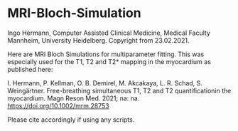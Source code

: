 # MRI-Bloch-Simulation
Ingo Hermann, Computer Assisted Clinical Medicine, Medical Faculty Mannheim, University Heidelberg.
Copyright from 23.02.2021.

Here are MRI Bloch Simulations for multiparameter fitting. This was especially used for the T1, T2 and T2* mapping in the myocardium as published here:

I. Hermann, P. Kellman, O. B. Demirel, M. Akcakaya, L. R. Schad, S. Weingärtner.
Free-breathing simultaneous T1, T2 and T2 quantificationin the myocardium.
Magn Reson Med. 2021; na: na. https://doi.org/10.1002/mrm.28753

Please cite accordingly if using any scripts.
